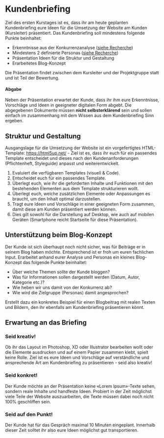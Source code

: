 # Kundenbriefing
Ziel des ersten Kurstages ist es, dass ihr am heute geplanten Kundenbriefing eure Ideen für die Umsetzung der Website am Kunden (Kursleiter) präsentiert. Das Kundenbriefing soll mindestens folgende Punkte beinhaltet:

* Erkenntnisse aus der Konkurrenzanalyse ([siehe Recherche](../02%20Projektarbeit/05%20Recherche/README.md))
* Mindestens 2 definierte Personas ([siehe Recherche](../02%20Projektarbeit/05%20Recherche/README.md))
* Präsentation Ideen für die Struktur und Gestaltung
* Erarbeitetes Blog-Konzept

Die Präsentation findet zwischen dem Kursleiter und der Projektgruppe statt und ist Teil der Bewertung.

#### Abgabe

Neben der Präsentation erwartet der Kunde, dass ihr ihm eure Erkenntnisse, Vorschläge und Ideen in geeigneter digitalen Form abgebt. Die abgegebenen Dokumente müssen **nicht selbsterklärend**  sein und sollen einfach im zusammenhang mit dem Wissen aus dem Kundenbriefing Sinn ergeben.

## Struktur und Gestaltung
Ausgangslage für die Umsetzung der Website ist ein vorgefertigtes HTML-Template: https://html5up.net/ - Ziel ist es, dass ihr euch für ein passendes Template entscheidet und dieses nach den Kundenanforderungen (Pflichtenheft, Styleguide) anpasst und weiterentwickelt.

1. Evaluiert die verfügbaren Templates (visuell & Code).
1. Entscheidet euch für ein passendes Template.
1. Überlegt euch, wie ihr die geforderten Inhalte und Funktionen mit den bestehenden Elementen aus dem Template strukturieren wollt.
1. Überlegt euch, welche zusätzlichen Elemente oder Anpassungen es braucht, um den Inhalt optimal darzustellen.
1. Tragt eure Ideen und Vorschläge in einer geeigneten Form zusammen, damit diese am Kunden präsentiert werden können.
1. Dies gilt sowohl für die Darstellung auf Desktop, wie auch auf mobilen Geräten (Smartphone reicht Startseite für diese Präsentation).

## Unterstützung beim Blog-Konzept
Der Kunde ist sich überhaupt noch nicht sicher, was für Beiträge er in seinem Blog haben möchte. Entsprechend ist er froh um euren fachlichen Input. Erarbeitet anhand eurer Analyse und Personas ein kleines Blog-Konzept das folgende Punkte beinhaltet:

* Über welche Themen sollte der Kunde bloggen?
* Was für Informationen sollen dargestellt werden (Datum, Autor, Kategorie etc.)?
* Wie heben wir uns damit von der Konkurrenz ab?
* Wie wird die Zielgruppe (Personas) damit angesprochen?

Erstellt dazu ein konkretes Beispiel für einen Blogbeitrag mit realen Texten und Bildern, den ihr ebenfalls am Kundenbriefing präsentieren könnt.

## Erwartung an das Briefing
### Seid kreativ!
Ob ihr das Layout im Photoshop, XD oder Illustrator bearbeiten wollt oder die Elemente ausdrucken und auf einem Papier zusammen klebt, spielt keine Rolle. Ziel ist es eure Ideen und Vorschläge auf verständliche und ansprechende Art am Kundenbriefing zu präsentieren - seid also kreativ!

### Seid konkret!
Der Kunde möchte an der Präsentation keine «Lorem Ipsum»-Texte sehen, sondern reale Inhalte und handfeste Ideen. Probiert in der Zeit möglichst viele Teile der Website auszuarbeiten, die Texte müssen dabei noch nicht 100% geschliffen sein. 

### Seid auf den Punkt!
Der Kunde hat für das Gespräch maximal 10 Minuten eingeplant. Innerhalb dieser Zeit solltet ihr also eure Ideen möglichst gut transportieren.
